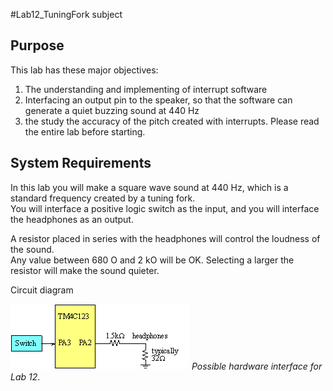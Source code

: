 #Lab12_TuningFork subject

## Purpose

This lab has these major objectives: 
1. The understanding and implementing of interrupt software 
2. Interfacing an output pin to the speaker, so that the software can generate a quiet buzzing sound at 440 Hz 
3. the study the accuracy of the pitch created with interrupts. Please read the entire lab before starting.

## System Requirements

In this lab you will make a square wave sound at 440 Hz, which is a standard frequency created by a tuning fork. \
You will interface a positive logic switch as the input, and you will interface the headphones as an output.

A resistor placed in series with the headphones will control the loudness of the sound. \
Any value between 680 O and 2 kO will be OK. Selecting a larger the resistor will make the sound quieter.

Circuit diagram

![Alt text](Lab12_circuit.png?raw=true)
*Possible hardware interface for Lab 12*.